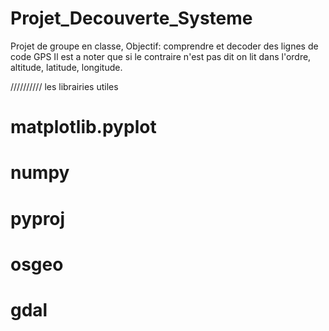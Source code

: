 # Projet_Decouverte_Systeme
Projet de groupe en classe, Objectif: comprendre et decoder des lignes de code GPS
Il est a noter que si le contraire n'est pas dit on lit dans l'ordre, altitude, latitude, longitude.

//////////
les librairies utiles
# matplotlib.pyplot
# numpy
# pyproj
# osgeo
# gdal